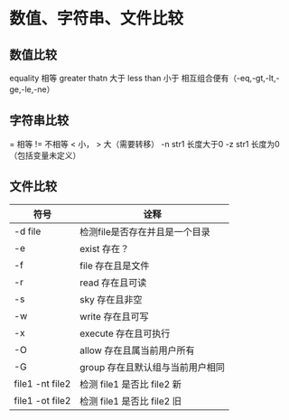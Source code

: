# 数值、字符串、文件比较

## 数值比较
equality 相等
greater thatn 大于
less than 小于
相互组合便有（-eq,-gt,-lt,-ge,-le,-ne）


## 字符串比较
= 相等
!= 不相等
< 小， > 大（需要转移）
-n str1 长度大于0
-z str1 长度为0（包括变量未定义）

## 文件比较

| 符号            | 诠释                               |
| --------------- | ---------------------------------- |
| -d file         | 检测file是否存在并且是一个目录     |
| -e              | exist   存在？                     |
| -f              | file    存在且是文件               |
| -r              | read    存在且可读                 |
| -s              | sky     存在且非空                 |
| -w              | write   存在且可写                 |
| -x              | execute 存在且可执行               |
| -O              | allow   存在且属当前用户所有       |
| -G              | group   存在且默认组与当前用户相同 |
| file1 -nt file2 | 检测 file1 是否比 file2 新         |
| file1 -ot file2 | 检测 file1 是否比 file2 旧         |